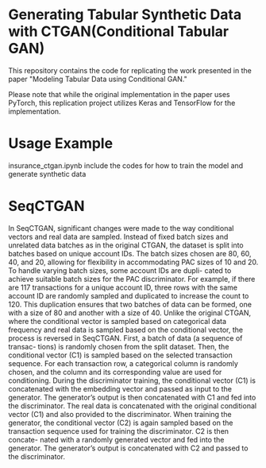 # Generating Tabular Synthetic Data with CTGAN(Conditional Tabular GAN)
This repository contains the code for replicating the work presented in the paper "Modeling Tabular Data using Conditional GAN." 

Please note that while the original implementation in the paper uses PyTorch, this replication project utilizes Keras and TensorFlow for the implementation.

# Usage Example
insurance_ctgan.ipynb include the codes for how to train the model and generate synthetic data 

# SeqCTGAN
In SeqCTGAN, significant changes were made to the way conditional vectors and real
data are sampled. Instead of fixed batch sizes and unrelated data batches as in the
original CTGAN, the dataset is split into batches based on unique account IDs. The
batch sizes chosen are 80, 60, 40, and 20, allowing for flexibility in accommodating
PAC sizes of 10 and 20. To handle varying batch sizes, some account IDs are dupli-
cated to achieve suitable batch sizes for the PAC discriminator. For example, if there
are 117 transactions for a unique account ID, three rows with the same account ID
are randomly sampled and duplicated to increase the count to 120. This duplication
ensures that two batches of data can be formed, one with a size of 80 and another
with a size of 40.
Unlike the original CTGAN, where the conditional vector is sampled based on
categorical data frequency and real data is sampled based on the conditional vector, the process is reversed in SeqCTGAN. First, a batch of data (a sequence of transac-
tions) is randomly chosen from the split dataset. Then, the conditional vector (C1)
is sampled based on the selected transaction sequence. For each transaction row, a
categorical column is randomly chosen, and the column and its corresponding value
are used for conditioning.
During the discriminator training, the conditional vector (C1) is concatenated
with the embedding vector and passed as input to the generator. The generator’s
output is then concatenated with C1 and fed into the discriminator. The real data
is concatenated with the original conditional vector (C1) and also provided to the
discriminator.
When training the generator, the conditional vector (C2) is again sampled based
on the transaction sequence used for training the discriminator. C2 is then concate-
nated with a randomly generated vector and fed into the generator. The generator’s
output is concatenated with C2 and passed to the discriminator.

